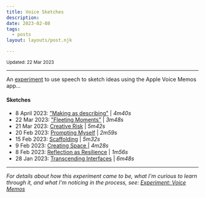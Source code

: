 ```yaml
---
title: Voice Sketches
description:
date: 2023-02-08
tags:
  - posts
layout: layouts/post.njk

---
```


<small>Updated: 22 Mar 2023</small>

---
An [experiment](https://ping-practice.gitbook.io/pings/experiment-voice-memos) to use speech to sketch ideas using the Apple Voice Memos app...

#### Sketches
- 8 April 2023: ["Making as describing"](https://www.dropbox.com/s/2ni1our7u5lgebm/Making%20as%20describing.m4a?dl=0) | _4m40s_ 
- 22 Mar 2023: ["Fleeting Moments"](https://www.dropbox.com/s/l6xzvidkbvabnmc/%E2%80%9CFleeting%20moments%E2%80%9D.m4a?dl=0) | _3m48s_
- 21 Mar 2023: [Creative Risk](https://www.dropbox.com/s/l0p139zx9idk06d/Creative%20risk.m4a?dl=0) | _5m42s_
- 20 Feb 2023: [Prompting Myself](https://www.dropbox.com/s/0u2hnlknkwwvjn7/Prompting%20myself.m4a?dl=0) | _2m59s_
- 15 Feb 2023: [Scaffolding](https://www.dropbox.com/s/bqb737rmamw544s/Scaffolding.m4a?dl=0) | _5m32s_
- 9 Feb 2023: [Creating Space ](https://www.dropbox.com/s/mlnqccqstomynf6/Creating%20Space.m4a?dl=0) | _4m28s_
- 8 Feb 2023: [Reflection as Resilience](https://www.dropbox.com/s/mfqdsha91gkeom7/Reflection%20as%20Resilience.m4a?dl=0) | _1m56s_
- 28 Jan 2023: [Transcending Interfaces](https://www.dropbox.com/s/vysri9691b7knyw/Transcending%20Interfaces.m4a?dl=0) | _6m48s_

---
_For details about how this experiment came to be, what I'm curious to learn through it, and what I'm noticing in the process, see: [Experiment: Voice Memos](https://ping-practice.gitbook.io/pings/experiment-voice-memos)_